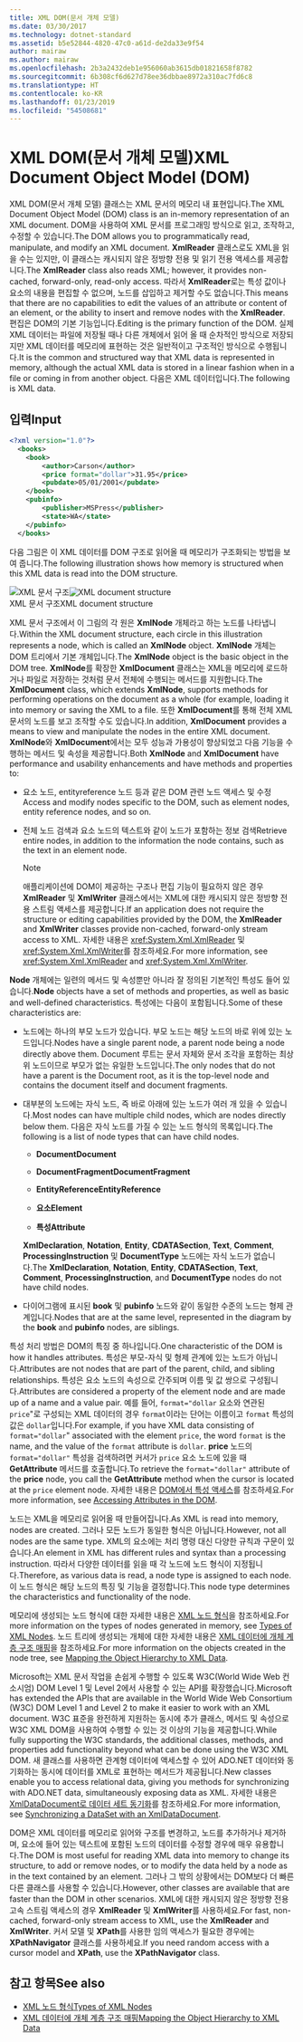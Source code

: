```yaml
---
title: XML DOM(문서 개체 모델)
ms.date: 03/30/2017
ms.technology: dotnet-standard
ms.assetid: b5e52844-4820-47c0-a61d-de2da33e9f54
author: mairaw
ms.author: mairaw
ms.openlocfilehash: 2b3a2432deb1e956060ab3615db01821658f8782
ms.sourcegitcommit: 6b308cf6d627d78ee36dbbae8972a310ac7fd6c8
ms.translationtype: HT
ms.contentlocale: ko-KR
ms.lasthandoff: 01/23/2019
ms.locfileid: "54508681"
---
```

# <a name="xml-document-object-model-dom"></a><span data-ttu-id="49da0-102">XML DOM(문서 개체 모델)</span><span class="sxs-lookup"><span data-stu-id="49da0-102">XML Document Object Model (DOM)</span></span>
<span data-ttu-id="49da0-103">XML DOM(문서 개체 모델) 클래스는 XML 문서의 메모리 내 표현입니다.</span><span class="sxs-lookup"><span data-stu-id="49da0-103">The XML Document Object Model (DOM) class is an in-memory representation of an XML document.</span></span> <span data-ttu-id="49da0-104">DOM을 사용하여 XML 문서를 프로그래밍 방식으로 읽고, 조작하고, 수정할 수 있습니다.</span><span class="sxs-lookup"><span data-stu-id="49da0-104">The DOM allows you to programmatically read, manipulate, and modify an XML document.</span></span> <span data-ttu-id="49da0-105">**XmlReader** 클래스로도 XML을 읽을 수는 있지만, 이 클래스는 캐시되지 않은 정방향 전용 및 읽기 전용 액세스를 제공합니다.</span><span class="sxs-lookup"><span data-stu-id="49da0-105">The **XmlReader** class also reads XML; however, it provides non-cached, forward-only, read-only access.</span></span> <span data-ttu-id="49da0-106">따라서 **XmlReader**로는 특성 값이나 요소의 내용을 편집할 수 없으며, 노드를 삽입하고 제거할 수도 없습니다.</span><span class="sxs-lookup"><span data-stu-id="49da0-106">This means that there are no capabilities to edit the values of an attribute or content of an element, or the ability to insert and remove nodes with the **XmlReader**.</span></span> <span data-ttu-id="49da0-107">편집은 DOM의 기본 기능입니다.</span><span class="sxs-lookup"><span data-stu-id="49da0-107">Editing is the primary function of the DOM.</span></span> <span data-ttu-id="49da0-108">실제 XML 데이터는 파일에 저장될 때나 다른 개체에서 읽어 올 때 순차적인 방식으로 저장되지만 XML 데이터를 메모리에 표현하는 것은 일반적이고 구조적인 방식으로 수행됩니다.</span><span class="sxs-lookup"><span data-stu-id="49da0-108">It is the common and structured way that XML data is represented in memory, although the actual XML data is stored in a linear fashion when in a file or coming in from another object.</span></span> <span data-ttu-id="49da0-109">다음은 XML 데이터입니다.</span><span class="sxs-lookup"><span data-stu-id="49da0-109">The following is XML data.</span></span>  
  
## <a name="input"></a><span data-ttu-id="49da0-110">입력</span><span class="sxs-lookup"><span data-stu-id="49da0-110">Input</span></span>  
  
```xml  
<?xml version="1.0"?>  
  <books>  
    <book>  
        <author>Carson</author>  
        <price format="dollar">31.95</price>  
        <pubdate>05/01/2001</pubdate>  
    </book>  
    <pubinfo>  
        <publisher>MSPress</publisher>  
        <state>WA</state>  
    </pubinfo>  
  </books>   
```  
  
 <span data-ttu-id="49da0-111">다음 그림은 이 XML 데이터를 DOM 구조로 읽어올 때 메모리가 구조화되는 방법을 보여 줍니다.</span><span class="sxs-lookup"><span data-stu-id="49da0-111">The following illustration shows how memory is structured when this XML data is read into the DOM structure.</span></span>  
  
 <span data-ttu-id="49da0-112">![XML 문서 구조](../../../../docs/standard/data/xml/media/xml-to-domtree.gif "XML_To_DOMTree")</span><span class="sxs-lookup"><span data-stu-id="49da0-112">![XML document structure](../../../../docs/standard/data/xml/media/xml-to-domtree.gif "XML_To_DOMTree")</span></span>  
<span data-ttu-id="49da0-113">XML 문서 구조</span><span class="sxs-lookup"><span data-stu-id="49da0-113">XML document structure</span></span>  
  
 <span data-ttu-id="49da0-114">XML 문서 구조에서 이 그림의 각 원은 **XmlNode** 개체라고 하는 노드를 나타냅니다.</span><span class="sxs-lookup"><span data-stu-id="49da0-114">Within the XML document structure, each circle in this illustration represents a node, which is called an **XmlNode** object.</span></span> <span data-ttu-id="49da0-115">**XmlNode** 개체는 DOM 트리에서 기본 개체입니다.</span><span class="sxs-lookup"><span data-stu-id="49da0-115">The **XmlNode** object is the basic object in the DOM tree.</span></span> <span data-ttu-id="49da0-116">**XmlNode**를 확장한 **XmlDocument** 클래스는 XML을 메모리에 로드하거나 파일로 저장하는 것처럼 문서 전체에 수행되는 메서드를 지원합니다.</span><span class="sxs-lookup"><span data-stu-id="49da0-116">The **XmlDocument** class, which extends **XmlNode**, supports methods for performing operations on the document as a whole (for example, loading it into memory or saving the XML to a file.</span></span> <span data-ttu-id="49da0-117">또한 **XmlDocument**를 통해 전체 XML 문서의 노드를 보고 조작할 수도 있습니다.</span><span class="sxs-lookup"><span data-stu-id="49da0-117">In addition, **XmlDocument** provides a means to view and manipulate the nodes in the entire XML document.</span></span> <span data-ttu-id="49da0-118">**XmlNode**와 **XmlDocument**에서는 모두 성능과 가용성이 향상되었고 다음 기능을 수행하는 메서드 및 속성을 제공합니다.</span><span class="sxs-lookup"><span data-stu-id="49da0-118">Both **XmlNode** and **XmlDocument** have performance and usability enhancements and have methods and properties to:</span></span>  
  
-   <span data-ttu-id="49da0-119">요소 노드, entityreference 노드 등과 같은 DOM 관련 노드 액세스 및 수정</span><span class="sxs-lookup"><span data-stu-id="49da0-119">Access and modify nodes specific to the DOM, such as element nodes, entity reference nodes, and so on.</span></span>  
  
-   <span data-ttu-id="49da0-120">전체 노드 검색과 요소 노드의 텍스트와 같이 노드가 포함하는 정보 검색</span><span class="sxs-lookup"><span data-stu-id="49da0-120">Retrieve entire nodes, in addition to the information the node contains, such as the text in an element node.</span></span>  
  
    > [!NOTE]
    >  <span data-ttu-id="49da0-121">애플리케이션에 DOM이 제공하는 구조나 편집 기능이 필요하지 않은 경우 **XmlReader** 및 **XmlWriter** 클래스에서는 XML에 대한 캐시되지 않은 정방향 전용 스트림 액세스를 제공합니다.</span><span class="sxs-lookup"><span data-stu-id="49da0-121">If an application does not require the structure or editing capabilities provided by the DOM, the **XmlReader** and **XmlWriter** classes provide non-cached, forward-only stream access to XML.</span></span> <span data-ttu-id="49da0-122">자세한 내용은 <xref:System.Xml.XmlReader> 및 <xref:System.Xml.XmlWriter>를 참조하세요.</span><span class="sxs-lookup"><span data-stu-id="49da0-122">For more information, see <xref:System.Xml.XmlReader> and <xref:System.Xml.XmlWriter>.</span></span>  
  
 <span data-ttu-id="49da0-123">**Node** 개체에는 일련의 메서드 및 속성뿐만 아니라 잘 정의된 기본적인 특성도 들어 있습니다.</span><span class="sxs-lookup"><span data-stu-id="49da0-123">**Node** objects have a set of methods and properties, as well as basic and well-defined characteristics.</span></span> <span data-ttu-id="49da0-124">특성에는 다음이 포함됩니다.</span><span class="sxs-lookup"><span data-stu-id="49da0-124">Some of these characteristics are:</span></span>  
  
-   <span data-ttu-id="49da0-125">노드에는 하나의 부모 노드가 있습니다. 부모 노드는 해당 노드의 바로 위에 있는 노드입니다.</span><span class="sxs-lookup"><span data-stu-id="49da0-125">Nodes have a single parent node, a parent node being a node directly above them.</span></span> <span data-ttu-id="49da0-126">Document 루트는 문서 자체와 문서 조각을 포함하는 최상위 노드이므로 부모가 없는 유일한 노드입니다.</span><span class="sxs-lookup"><span data-stu-id="49da0-126">The only nodes that do not have a parent is the Document root, as it is the top-level node and contains the document itself and document fragments.</span></span>  
  
-   <span data-ttu-id="49da0-127">대부분의 노드에는 자식 노드, 즉 바로 아래에 있는 노드가 여러 개 있을 수 있습니다.</span><span class="sxs-lookup"><span data-stu-id="49da0-127">Most nodes can have multiple child nodes, which are nodes directly below them.</span></span> <span data-ttu-id="49da0-128">다음은 자식 노드를 가질 수 있는 노드 형식의 목록입니다.</span><span class="sxs-lookup"><span data-stu-id="49da0-128">The following is a list of node types that can have child nodes.</span></span>  
  
    -   <span data-ttu-id="49da0-129">**Document**</span><span class="sxs-lookup"><span data-stu-id="49da0-129">**Document**</span></span>  
  
    -   <span data-ttu-id="49da0-130">**DocumentFragment**</span><span class="sxs-lookup"><span data-stu-id="49da0-130">**DocumentFragment**</span></span>  
  
    -   <span data-ttu-id="49da0-131">**EntityReference**</span><span class="sxs-lookup"><span data-stu-id="49da0-131">**EntityReference**</span></span>  
  
    -   <span data-ttu-id="49da0-132">**요소**</span><span class="sxs-lookup"><span data-stu-id="49da0-132">**Element**</span></span>  
  
    -   <span data-ttu-id="49da0-133">**특성**</span><span class="sxs-lookup"><span data-stu-id="49da0-133">**Attribute**</span></span>  
  
     <span data-ttu-id="49da0-134">**XmlDeclaration**, **Notation**, **Entity**, **CDATASection**, **Text**, **Comment**, **ProcessingInstruction** 및 **DocumentType** 노드에는 자식 노드가 없습니다.</span><span class="sxs-lookup"><span data-stu-id="49da0-134">The **XmlDeclaration**, **Notation**, **Entity**, **CDATASection**, **Text**, **Comment**, **ProcessingInstruction**, and **DocumentType** nodes do not have child nodes.</span></span>  
  
-   <span data-ttu-id="49da0-135">다이어그램에 표시된 **book** 및 **pubinfo** 노드와 같이 동일한 수준의 노드는 형제 관계입니다.</span><span class="sxs-lookup"><span data-stu-id="49da0-135">Nodes that are at the same level, represented in the diagram by the **book** and **pubinfo** nodes, are siblings.</span></span>  
  
 <span data-ttu-id="49da0-136">특성 처리 방법은 DOM의 특징 중 하나입니다.</span><span class="sxs-lookup"><span data-stu-id="49da0-136">One characteristic of the DOM is how it handles attributes.</span></span> <span data-ttu-id="49da0-137">특성은 부모-자식 및 형제 관계에 있는 노드가 아닙니다.</span><span class="sxs-lookup"><span data-stu-id="49da0-137">Attributes are not nodes that are part of the parent, child, and sibling relationships.</span></span> <span data-ttu-id="49da0-138">특성은 요소 노드의 속성으로 간주되며 이름 및 값 쌍으로 구성됩니다.</span><span class="sxs-lookup"><span data-stu-id="49da0-138">Attributes are considered a property of the element node and are made up of a name and a value pair.</span></span> <span data-ttu-id="49da0-139">예를 들어, `format="dollar` 요소와 연관된 `price`"로 구성되는 XML 데이터의 경우 `format`이라는 단어는 이름이고 `format` 특성의 값은 `dollar`입니다.</span><span class="sxs-lookup"><span data-stu-id="49da0-139">For example, if you have XML data consisting of `format="dollar`" associated with the element `price`, the word `format` is the name, and the value of the `format` attribute is `dollar`.</span></span> <span data-ttu-id="49da0-140">**price** 노드의 `format="dollar"` 특성을 검색하려면 커서가 `price` 요소 노드에 있을 때 **GetAttribute** 메서드를 호출합니다.</span><span class="sxs-lookup"><span data-stu-id="49da0-140">To retrieve the `format="dollar"` attribute of the **price** node, you call the **GetAttribute** method when the cursor is located at the `price` element node.</span></span> <span data-ttu-id="49da0-141">자세한 내용은 [DOM에서 특성 액세스](../../../../docs/standard/data/xml/accessing-attributes-in-the-dom.md)를 참조하세요.</span><span class="sxs-lookup"><span data-stu-id="49da0-141">For more information, see [Accessing Attributes in the DOM](../../../../docs/standard/data/xml/accessing-attributes-in-the-dom.md).</span></span>  
  
 <span data-ttu-id="49da0-142">노드는 XML을 메모리로 읽어올 때 만들어집니다.</span><span class="sxs-lookup"><span data-stu-id="49da0-142">As XML is read into memory, nodes are created.</span></span> <span data-ttu-id="49da0-143">그러나 모든 노드가 동일한 형식은 아닙니다.</span><span class="sxs-lookup"><span data-stu-id="49da0-143">However, not all nodes are the same type.</span></span> <span data-ttu-id="49da0-144">XML의 요소에는 처리 명령 대신 다양한 규칙과 구문이 있습니다.</span><span class="sxs-lookup"><span data-stu-id="49da0-144">An element in XML has different rules and syntax than a processing instruction.</span></span> <span data-ttu-id="49da0-145">따라서 다양한 데이터를 읽을 때 각 노드에 노드 형식이 지정됩니다.</span><span class="sxs-lookup"><span data-stu-id="49da0-145">Therefore, as various data is read, a node type is assigned to each node.</span></span> <span data-ttu-id="49da0-146">이 노드 형식은 해당 노드의 특징 및 기능을 결정합니다.</span><span class="sxs-lookup"><span data-stu-id="49da0-146">This node type determines the characteristics and functionality of the node.</span></span>  
  
 <span data-ttu-id="49da0-147">메모리에 생성되는 노드 형식에 대한 자세한 내용은 [XML 노드 형식](../../../../docs/standard/data/xml/types-of-xml-nodes.md)을 참조하세요.</span><span class="sxs-lookup"><span data-stu-id="49da0-147">For more information on the types of nodes generated in memory, see [Types of XML Nodes](../../../../docs/standard/data/xml/types-of-xml-nodes.md).</span></span> <span data-ttu-id="49da0-148">노드 트리에 생성되는 개체에 대한 자세한 내용은 [XML 데이터에 개체 계층 구조 매핑](../../../../docs/standard/data/xml/mapping-the-object-hierarchy-to-xml-data.md)을 참조하세요.</span><span class="sxs-lookup"><span data-stu-id="49da0-148">For more information on the objects created in the node tree, see [Mapping the Object Hierarchy to XML Data](../../../../docs/standard/data/xml/mapping-the-object-hierarchy-to-xml-data.md).</span></span>  
  
 <span data-ttu-id="49da0-149">Microsoft는 XML 문서 작업을 손쉽게 수행할 수 있도록 W3C(World Wide Web 컨소시엄) DOM Level 1 및 Level 2에서 사용할 수 있는 API를 확장했습니다.</span><span class="sxs-lookup"><span data-stu-id="49da0-149">Microsoft has extended the APIs that are available in the World Wide Web Consortium (W3C) DOM Level 1 and Level 2 to make it easier to work with an XML document.</span></span> <span data-ttu-id="49da0-150">W3C 표준을 완전하게 지원하는 동시에 추가 클래스, 메서드 및 속성으로 W3C XML DOM을 사용하여 수행할 수 있는 것 이상의 기능을 제공합니다.</span><span class="sxs-lookup"><span data-stu-id="49da0-150">While fully supporting the W3C standards, the additional classes, methods, and properties add functionality beyond what can be done using the W3C XML DOM.</span></span> <span data-ttu-id="49da0-151">새 클래스를 사용하면 관계형 데이터에 액세스할 수 있어 ADO.NET 데이터와 동기화하는 동시에 데이터를 XML로 표현하는 메서드가 제공됩니다.</span><span class="sxs-lookup"><span data-stu-id="49da0-151">New classes enable you to access relational data, giving you methods for synchronizing with ADO.NET data, simultaneously exposing data as XML.</span></span> <span data-ttu-id="49da0-152">자세한 내용은 [XmlDataDocument로 데이터 세트 동기화](../../../../docs/framework/data/adonet/dataset-datatable-dataview/dataset-and-xmldatadocument-synchronization.md)를 참조하세요.</span><span class="sxs-lookup"><span data-stu-id="49da0-152">For more information, see [Synchronizing a DataSet with an XmlDataDocument](../../../../docs/framework/data/adonet/dataset-datatable-dataview/dataset-and-xmldatadocument-synchronization.md).</span></span>  
  
 <span data-ttu-id="49da0-153">DOM은 XML 데이터를 메모리로 읽어와 구조를 변경하고, 노드를 추가하거나 제거하며, 요소에 들어 있는 텍스트에 포함된 노드의 데이터를 수정할 경우에 매우 유용합니다.</span><span class="sxs-lookup"><span data-stu-id="49da0-153">The DOM is most useful for reading XML data into memory to change its structure, to add or remove nodes, or to modify the data held by a node as in the text contained by an element.</span></span> <span data-ttu-id="49da0-154">그러나 그 밖의 상황에서는 DOM보다 더 빠른 다른 클래스를 사용할 수 있습니다.</span><span class="sxs-lookup"><span data-stu-id="49da0-154">However, other classes are available that are faster than the DOM in other scenarios.</span></span> <span data-ttu-id="49da0-155">XML에 대한 캐시되지 않은 정방향 전용 고속 스트림 액세스의 경우 **XmlReader** 및 **XmlWriter**를 사용하세요.</span><span class="sxs-lookup"><span data-stu-id="49da0-155">For fast, non-cached, forward-only stream access to XML, use the **XmlReader** and **XmlWriter**.</span></span> <span data-ttu-id="49da0-156">커서 모델 및 **XPath**를 사용한 임의 액세스가 필요한 경우에는 **XPathNavigator** 클래스를 사용하세요.</span><span class="sxs-lookup"><span data-stu-id="49da0-156">If you need random access with a cursor model and **XPath**, use the **XPathNavigator** class.</span></span>  
  
## <a name="see-also"></a><span data-ttu-id="49da0-157">참고 항목</span><span class="sxs-lookup"><span data-stu-id="49da0-157">See also</span></span>

- [<span data-ttu-id="49da0-158">XML 노드 형식</span><span class="sxs-lookup"><span data-stu-id="49da0-158">Types of XML Nodes</span></span>](../../../../docs/standard/data/xml/types-of-xml-nodes.md)
- [<span data-ttu-id="49da0-159">XML 데이터에 개체 계층 구조 매핑</span><span class="sxs-lookup"><span data-stu-id="49da0-159">Mapping the Object Hierarchy to XML Data</span></span>](../../../../docs/standard/data/xml/mapping-the-object-hierarchy-to-xml-data.md)

